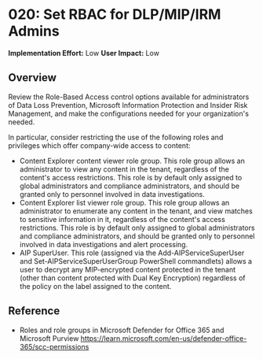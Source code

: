 # 020: Set RBAC for DLP/MIP/IRM Admins

**Implementation Effort:** Low
**User Impact:** Low

## Overview

Review the Role-Based Access control options available for administrators of Data Loss Prevention, Microsoft Information Protection and Insider Risk Management, and make the configurations needed for your organization's needed. 

In particular, consider restricting the use of the following roles and privileges which offer company-wide access to content:
* Content Explorer content viewer role group. This role group allows an administrator to view any content in the tenant, regardless of the content's access restrictions. This role is by default only assigned to global administrators and compliance administrators, and should be granted only to personnel involved in data investigations. 
* Content Explorer list viewer role group. This role group allows an administrator to enumerate any content in the tenant, and view matches to sensitive information in it, regardless of the content's access restrictions. This role is by default only assigned to global administrators and compliance administrators, and should be granted only to personnel involved in data investigations and alert processing.
* AIP SuperUser. This role (assigned via the Add-AIPServiceSuperUser and Set-AIPServiceSuperUserGroup PowerShell commandlets) allows a user to decrypt any MIP-encrypted content protected in the tenant (other than content protected with Dual Key Encryption) regardless of the policy on the label assigned to the content.



## Reference

* Roles and role groups in Microsoft Defender for Office 365 and Microsoft Purview https://learn.microsoft.com/en-us/defender-office-365/scc-permissions

